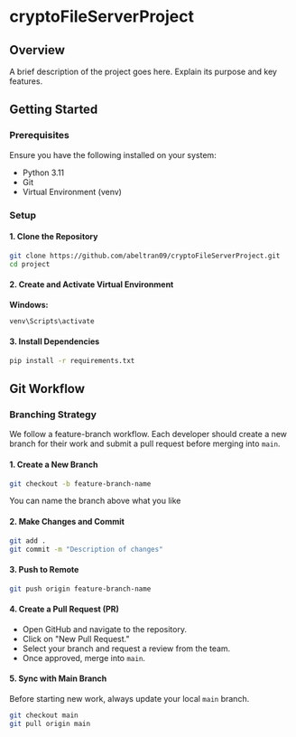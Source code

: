 # cryptoFileServerProject

## Overview
A brief description of the project goes here. Explain its purpose and key features.

## Getting Started

### Prerequisites
Ensure you have the following installed on your system:
- Python 3.11
- Git
- Virtual Environment (venv)

### Setup

#### 1. Clone the Repository
```sh
git clone https://github.com/abeltran09/cryptoFileServerProject.git
cd project
```

#### 2. Create and Activate Virtual Environment

**Windows:**
```sh
venv\Scripts\activate
```

#### 3. Install Dependencies
```sh
pip install -r requirements.txt
```

## Git Workflow

### Branching Strategy
We follow a feature-branch workflow. Each developer should create a new branch for their work and submit a pull request before merging into `main`.

#### 1. Create a New Branch
```sh
git checkout -b feature-branch-name
```
You can name the branch above what you like

#### 2. Make Changes and Commit
```sh
git add .
git commit -m "Description of changes"
```

#### 3. Push to Remote
```sh
git push origin feature-branch-name
```

#### 4. Create a Pull Request (PR)
- Open GitHub and navigate to the repository.
- Click on "New Pull Request."
- Select your branch and request a review from the team.
- Once approved, merge into `main`.

#### 5. Sync with Main Branch
Before starting new work, always update your local `main` branch.
```sh
git checkout main
git pull origin main
```
